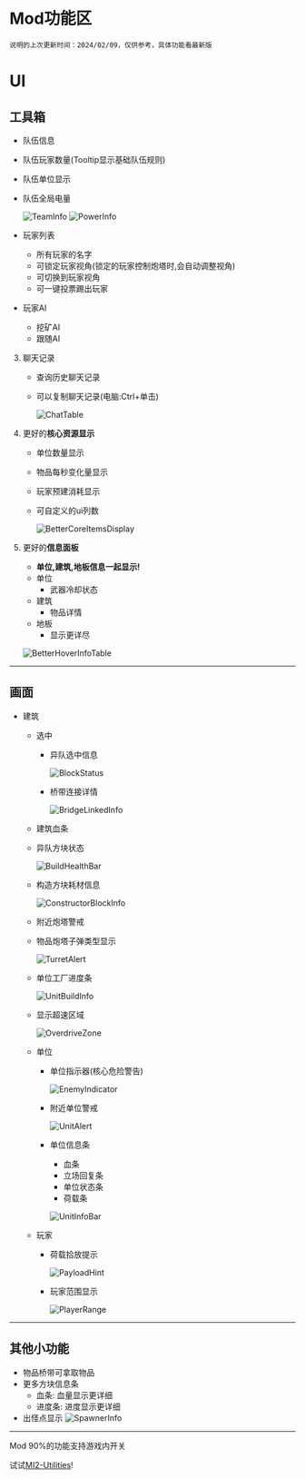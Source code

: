 Mod功能区
===========================

    说明的上次更新时间：2024/02/09，仅供参考，具体功能看最新版

# UI

## 工具箱

* 队伍信息
* 队伍玩家数量(Tooltip显示基础队伍规则)
* 队伍单位显示
* 队伍全局电量

  ![TeamInfo](.github/images/ui/TeamInfo.png) ![PowerInfo](.github/images/ui/PowerInfo.png)

* 玩家列表
    * 所有玩家的名字
    * 可锁定玩家视角(锁定的玩家控制炮塔时,会自动调整视角)
    * 可切换到玩家视角
    * 可一键投票踢出玩家

* 玩家AI
    * 挖矿AI
    * 跟随AI

3. 聊天记录
    * 查询历史聊天记录
    * 可以复制聊天记录(电脑:Ctrl+单击)

      ![ChatTable](.github/images/ui/ChatTable.png)

4. 更好的**核心资源显示**
    * 单位数量显示
    * 物品每秒变化量显示
    * 玩家预建消耗显示
    * 可自定义的ui列数

      ![BetterCoreItemsDisplay](.github/images/ui/BetterCoreItemsDisplay.png)

5. 更好的**信息面板**
    * **单位,建筑,地板信息一起显示!**
    * 单位
        * 武器冷却状态
    * 建筑
        * 物品详情
    * 地板
        * 显示更详尽

   ![BetterHoverInfoTable](.github/images/ui/BetterHoverInfoTable.png)

---

## 画面

* 建筑
    * 选中
        * 异队选中信息

          ![BlockStatus](.github/images/BlockStatus.png)

        * 桥带连接详情

          ![BridgeLinkedInfo](.github/images/BridgeLinkedInfo.png)

    * 建筑血条
    * 异队方块状态

      ![BuildHealthBar](.github/images/BuildHealthBar.png)

    * 构造方块耗材信息

      ![ConstructorBlockInfo](.github/images/ConstructorBlockInfo.png)

    * 附近炮塔警戒
    * 物品炮塔子弹类型显示

      ![TurretAlert](.github/images/TurretAlert.png)

    * 单位工厂进度条

      ![UnitBuildInfo](.github/images/UnitBuildInfo.png)

    * 显示超速区域

      ![OverdriveZone](.github/images/OverdriveZone.png)

    * 单位
        * 单位指示器(核心危险警告)

          ![EnemyIndicator](.github/images/EnemyIndicator.png)

        * 附近单位警戒

          ![UnitAlert](.github/images/UnitAlert.png)

        * 单位信息条
            * 血条
            * 立场回复条
            * 单位状态条
            * 荷载条

          ![UnitInfoBar](.github/images/UnitInfoBar.png)

    * 玩家
        * 荷载拾放提示

          ![PayloadHint](.github/images/PayloadHint.png)

        * 玩家范围显示

          ![PlayerRange](.github/images/PlayerRange.png)

---

## 其他小功能

* 物品桥带可拿取物品
* 更多方块信息条
    * 血条: 血量显示更详细
    * 进度条: 进度显示更详细
* 出怪点显示
  ![SpawnerInfo](.github/images/SpawnerInfo.png)

---

Mod 90%的功能支持游戏内开关

试试[MI2-Utilities](https://github.com/BlackDeluxeCat/MI2-Utilities-Java/)!
